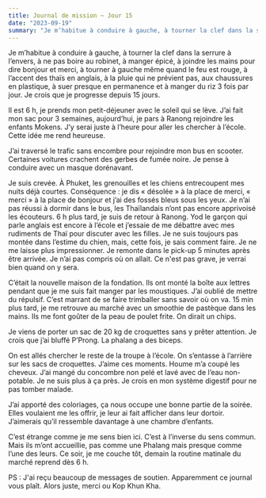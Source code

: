 ```yaml
---
title: Journal de mission ~ Jour 15
date: "2023-09-19"
summary: "Je m’habitue à conduire à gauche, à tourner la clef dans la serrure à l’envers, à ne pas boire au robinet, à manger épicé, à joindre les mains pour dire bonjour et merci, à tourner à gauche même quand le feu est rouge, à l’accent des thaïs en anglais, à la pluie qui ne prévient pas, aux chaussures en plastique, à suer presque en permanence et à manger du riz 3 fois par jour."
---
```

Je m’habitue à conduire à gauche, à tourner la clef dans la serrure à l’envers, à ne pas boire au robinet, à manger épicé, à joindre les mains pour dire bonjour et merci, à tourner à gauche même quand le feu est rouge, à l’accent des thaïs en anglais, à la pluie qui ne prévient pas, aux chaussures en plastique, à suer presque en permanence et à manger du riz 3 fois par jour. Je crois que je progresse depuis 15 jours.


Il est 6 h, je prends mon petit-déjeuner avec le soleil qui se lève. J’ai fait mon sac pour 3 semaines, aujourd’hui, je pars à Ranong rejoindre les enfants Mokens. J’y serai juste à l’heure pour aller les chercher à l’école. Cette idée me rend heureuse.


J’ai traversé le trafic sans encombre pour rejoindre mon bus en scooter. Certaines voitures crachent des gerbes de fumée noire. Je pense à conduire avec un masque dorénavant.


Je suis crevée. À Phuket, les grenouilles et les chiens entrecoupent mes nuits déjà courtes. Conséquence : je dis « désolée » à la place de merci, « merci » à la place de bonjour et j’ai des fossés bleus sous les yeux.
Je n’ai pas réussi à dormir dans le bus, les Thaïlandais n’ont pas encore apprivoisé les écouteurs.
6 h plus tard, je suis de retour à Ranong. Yod le garçon qui parle anglais est encore à l’école et j’essaie de me débattre avec mes rudiments de Thaï pour discuter avec les filles. Je ne suis toujours pas montée dans l’estime du chien, mais, cette fois, je sais comment faire. Je ne me laisse plus impressionner.
Je remonte dans le pick-up 5 minutes après être arrivée. Je n’ai pas compris où on allait. Ce n'est pas grave, je verrai bien quand on y sera.


C’était la nouvelle maison de la fondation. Ils ont monté la boîte aux lettres pendant que je me suis fait manger par les moustiques. J’ai oublié de mettre du répulsif.
C’est marrant de se faire trimballer sans savoir où on va. 15 min plus tard, je me retrouve au marché avec un smoothie de pastèque dans les mains. Ils me font goûter de la peau de poulet frite. On dirait un chips.


Je viens de porter un sac de 20 kg de croquettes sans y prêter attention. Je crois que j’ai bluffé P’Prong. La phalang a des biceps.


On est allés chercher le reste de la troupe à l’école. On s’entasse à l’arrière sur les sacs de croquettes. J’aime ces moments.
Houme m’a coupé les cheveux.
J’ai mangé du concombre non pelé et lavé avec de l’eau non-potable. Je ne suis plus à ça près. Je crois en mon système digestif pour ne pas tomber malade.


J’ai apporté des coloriages, ça nous occupe une bonne partie de la soirée. Elles voulaient me les offrir, je leur ai fait afficher dans leur dortoir. J’aimerais qu’il ressemble davantage à une chambre d’enfants.


C’est étrange comme je me sens bien ici. C’est à l’inverse du sens commun. Mais ils m’ont accueillie, pas comme une Phalang mais presque comme l’une des leurs. 
Ce soir, je me couche tôt, demain la routine matinale du marché reprend dès 6 h. 


PS : J'ai reçu beaucoup de messages de soutien. Apparemment ce journal vous plaît. Alors juste, merci ou Kop Khun Kha. 
